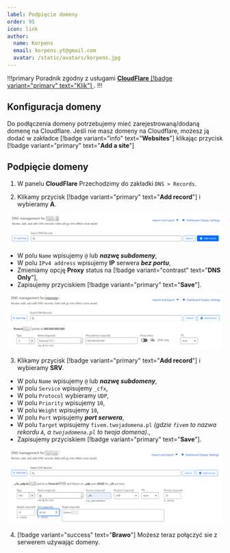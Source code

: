 ```yaml
---
label: Podpięcie domeny
order: 95
icon: link
author:
  name: Korpens
  email: korpens.yt@gmail.com
  avatar: /static/avatars/korpens.jpg
---
```

!!!primary
Poradnik zgodny z usługami <a href="https://dash.cloudflare.com/" target="_blank">**CloudFlare** [!badge variant="primary" text="Klik"]
</a>.
!!!

## Konfiguracja domeny

Do podłączenia domeny potrzebujemy mieć zarejestrowaną/dodaną domenę na Cloudflare. Jeśli nie masz domeny na Cloudflare, możesz ją dodać w zakładce [!badge variant="info" text="**Websites**"] klikając przycisk [!badge variant="primary" text="**Add a site**"]

## Podpięcie domeny

1. W panelu **CloudFlare** Przechodzimy do zakładki `DNS > Records`.

2. Klikamy przycisk [!badge variant="primary" text="**Add record**"] i wybieramy **A**.


![](/static/fivem/cld1.png)


* W polu `Name` wpisujemy `@` lub ***nazwę subdomeny***,<br>
* W polu `IPv4 address` wpisujemy **IP** serwera ***bez portu***,<br>
* Zmieniamy opcję **Proxy** status na [!badge variant="contrast" text="**DNS Only**"],
* Zapisujemy przyciskiem [!badge variant="primary" text="**Save**"].


![](/static/fivem/cld2.png)


3. Klikamy przycisk [!badge variant="primary" text="**Add record**"] i wybieramy **SRV**.
* W polu `Name` wpisujemy `@` lub ***nazwę subdomeny***,<br>
* W polu `Service` wpisujemy `_cfx`,<br>
* W polu `Protocol` wybieramy `UDP`,<br>
* W polu `Priority` wpisujemy `10`,<br>
* W polu `Weight` wpisujemy `10`,<br>
* W polu `Port` wpisujemy ***port serwera***,<br>
* W polu `Target` wpisujemy `fivem.twojadomena.pl` *(gdzie `fivem` to nazwa rekordu `A`, a `twojadomena.pl` to twoja domena)*.,<br>
* Zapisujemy przyciskiem [!badge variant="primary" text="**Save**"].


![](/static/fivem/cld3.png)


4. [!badge variant="success" text="**Brawo**"] Możesz teraz połączyć sie z serwerem używając domeny.